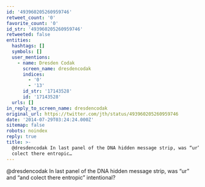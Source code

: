 ```yaml
---
id: '493960205260959746'
retweet_count: '0'
favorite_count: '0'
id_str: '493960205260959746'
retweeted: false
entities:
  hashtags: []
  symbols: []
  user_mentions:
    - name: Dresden Codak
      screen_name: dresdencodak
      indices:
        - '0'
        - '13'
      id_str: '17143528'
      id: '17143528'
  urls: []
in_reply_to_screen_name: dresdencodak
original_url: https://twitter.com/jth/status/493960205260959746
date: '2014-07-29T03:24:24.000Z'
sitemap: false
robots: noindex
reply: true
title: >-
  @dresdencodak In last panel of the DNA hidden message strip, was “ur” and “and
  colect there entropic…
---
```


@dresdencodak In last panel of the DNA hidden message strip, was “ur” and “and colect there entropic” intentional?